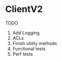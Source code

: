 # ClientV2

TODO
1. Add Logging
2. ACLs
3. Finish utility methods
4. Functional tests
5. Perf tests



